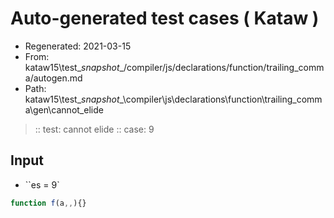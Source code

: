 # Auto-generated test cases ( Kataw )
- Regenerated: 2021-03-15
- From: kataw15\test\__snapshot__/compiler/js/declarations/function/trailing_comma/autogen.md
- Path: kataw15\test\__snapshot__\compiler\js\declarations\function\trailing_comma\gen\cannot_elide
> :: test: cannot elide
> :: case: 9
## Input
- ``es = 9`

`````js
function f(a,,){}
`````
